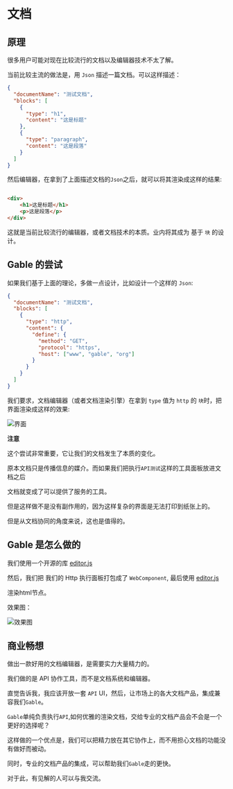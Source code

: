 # 文档


## 原理

很多用户可能对现在比较流行的文档以及编辑器技术不太了解。

当前比较主流的做法是，用 `Json` 描述一篇文档。可以这样描述：

```json
{
  "documentName": "测试文档",
  "blocks": [
    {
      "type": "h1",
      "content": "这是标题"
    },
    {
      "type": "paragraph",
      "content": "这是段落"
    }
  ]
}
```

然后编辑器，在拿到了上面描述文档的`Json`之后，就可以将其渲染成这样的结果:

```html

<div>
    <h1>这是标题</h1>
    <p>这是段落</p>
</div>
```

这就是当前比较流行的编辑器，或者文档技术的本质。业内将其成为 基于 `块` 的设计。

## Gable 的尝试

如果我们基于上面的理论，多做一点设计，比如设计一个这样的 `Json`:

```json
{
  "documentName": "测试文档",
  "blocks": [
    {
      "type": "http",
      "content": {
        "define": {
          "method": "GET",
          "protocol": "https",
          "host": ["www", "gable", "org"]
        }
      }
    }
  ]
}
```

我们要求，文档编辑器（或者文档渲染引擎）在拿到 `type` 值为 `http` 的 `块`时，把界面渲染成这样的效果:

![界面](https://i.bmp.ovh/imgs/2022/09/01/8c5f0faa2fbc3c59.png)

**注意**

这个尝试非常重要，它让我们的文档发生了本质的变化。

原本文档只是传播信息的媒介。而如果我们把执行`API测试`这样的工具面板放进文档之后

文档就变成了可以提供了服务的工具。

但是这样做不是没有副作用的，因为这样复杂的界面是无法打印到纸张上的。

但是从文档协同的角度来说，这也是值得的。

## Gable 是怎么做的

我们使用一个开源的库 [editor.js](https://github.com/codex-team/editor.js)

然后，我们把 我们的 Http 执行面板打包成了 `WebComponent`, 最后使用 [editor.js](https://github.com/codex-team/editor.js)

渲染html节点。

效果图：

![效果图](https://s3.bmp.ovh/imgs/2022/09/01/fb41fb6770d98b2e.gif)

## 商业畅想

做出一款好用的文档编辑器，是需要实力大量精力的。

我们做的是 API 协作工具，而不是文档系统和编辑器。

直觉告诉我，我应该开放一套 `API` UI，然后，让市场上的各大文档产品，集成兼容我们`Gable`。

`Gable`单纯负责执行`API`,如何优雅的渲染文档，交给专业的文档产品会不会是一个更好的选择呢？

这样做的一个优点是，我们可以把精力放在其它协作上，而不用担心文档的功能没有做好而被动。

同时，专业的文档产品的集成，可以帮助我们`Gable`走的更快。

对于此，有见解的人可以与我交流。

